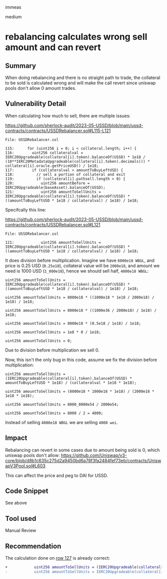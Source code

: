 immeas

medium

# rebalancing calculates wrong sell amount and can revert

## Summary
When doing rebalancing and there is no straight path to trade, the collateral to be sold is calculated wrong and will make the call revert since uniswap pools don't allow 0 amount trades.

## Vulnerability Detail
When calculating how much to sell, there are multiple issues:

https://github.com/sherlock-audit/2023-05-USSD/blob/main/ussd-contracts/contracts/USSDRebalancer.sol#L115-L121
```solidity
File: USSDRebalancer.sol

115:      for (uint256 i = 0; i < collateral.length; i++) {
116:        uint256 collateralval = IERC20Upgradeable(collateral[i].token).balanceOf(USSD) * 1e18 / (10**IERC20MetadataUpgradeable(collateral[i].token).decimals()) * collateral[i].oracle.getPriceUSD() / 1e18;
117:        if (collateralval > amountToBuyLeftUSD) {
118:          // sell a portion of collateral and exit
119:          if (collateral[i].pathsell.length > 0) {
120:            uint256 amountBefore = IERC20Upgradeable(baseAsset).balanceOf(USSD);
121:            uint256 amountToSellUnits = IERC20Upgradeable(collateral[i].token).balanceOf(USSD) * ((amountToBuyLeftUSD * 1e18 / collateralval) / 1e18) / 1e18;
```
Specifcally this line:

https://github.com/sherlock-audit/2023-05-USSD/blob/main/ussd-contracts/contracts/USSDRebalancer.sol#L121
```solidity
File: USSDRebalancer.sol

121:            uint256 amountToSellUnits = IERC20Upgradeable(collateral[i].token).balanceOf(USSD) * ((amountToBuyLeftUSD * 1e18 / collateralval) / 1e18) / 1e18;
```
It does division before multiplication. Imagine we have `8000e18 WBGL`, and price is 0.25 USD (`0.25e18`), collateral value will be `2000e18`, and amount we need is 1000 USD (`1_000e18`), hence we should sell half, `4000e18 WBGL`:

```solidity
uint256 amountToSellUnits = IERC20Upgradeable(collateral[i].token).balanceOf(USSD) * ((amountToBuyLeftUSD * 1e18 / collateralval) / 1e18) / 1e18;

uint256 amountToSellUnits = 8000e18 * ((1000e18 * 1e18 / 2000e18) / 1e18) / 1e18;

uint256 amountToSellUnits = 8000e18 * ((1000e36 / 2000e18) / 1e18) / 1e18;

uint256 amountToSellUnits = 8000e18 * (0.5e18 / 1e18) / 1e18;

uint256 amountToSellUnits = 1e8 * 0 / 1e18;

uint256 amountToSellUnits = 0;
```
Due to division before multiplication we sell 0.

Now, this isn't the only bug in this code, assume we fix the division before multiplication:

```solidity
uint256 amountToSellUnits = (IERC20Upgradeable(collateral[i].token).balanceOf(USSD) * amountToBuyLeftUSD * 1e18) / (collateralval * 1e18 * 1e18);

uint256 amountToSellUnits = (8000e18 * 1000e18 * 1e18) / (2000e18 *  1e18 * 1e18);

uint256 amountToSellUnits = 8000_0000e54 / 2000e54;

uint256 amountToSellUnits = 8000 / 2 = 4000;
```
Instead of selling `4000e18 WBGL` we are selling `4000 wei`.

## Impact
Rebalancing can revert in some cases due to amount being sold is 0, which uniswap pools don't allow:
https://github.com/Uniswap/v3-core/blob/d8b1c635c275d2a9450bd6a78f3fa2484fef73eb/contracts/UniswapV3Pool.sol#L603

This can affect the price and peg to DAI for USSD.

## Code Snippet
See above

## Tool used
Manual Review

## Recommendation
The calculation done on [row 127](https://github.com/sherlock-audit/2023-05-USSD/blob/main/ussd-contracts/contracts/USSDRebalancer.sol#L127) is already correct:
```diff
+            uint256 amountToSellUnits = (IERC20Upgradeable(collateral[i].token).balanceOf(USSD) * amountToBuyLeftUSD) / collateralval;
-            uint256 amountToSellUnits = IERC20Upgradeable(collateral[i].token).balanceOf(USSD) * ((amountToBuyLeftUSD * 1e18 / collateralval) / 1e18) / 1e18;
```